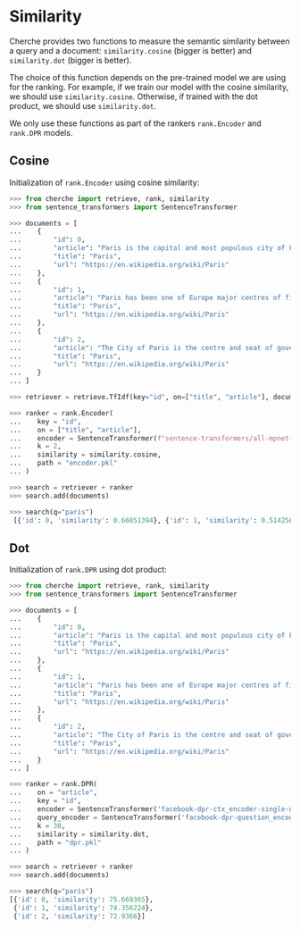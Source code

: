 # Similarity

Cherche provides two functions to measure the semantic similarity between a query and a document: `similarity.cosine` (bigger is better) and `similarity.dot` (bigger is better).

The choice of this function depends on the pre-trained model we are using for the ranking. For example, if we train our model with the cosine similarity, we should use `similarity.cosine`. Otherwise, if trained with the dot product, we should use `similarity.dot`.

We only use these functions as part of the rankers `rank.Encoder` and `rank.DPR` models.

## Cosine

Initialization of `rank.Encoder` using cosine similarity:

```python
>>> from cherche import retrieve, rank, similarity
>>> from sentence_transformers import SentenceTransformer

>>> documents = [
...    {
...        "id": 0,
...        "article": "Paris is the capital and most populous city of France",
...        "title": "Paris",
...        "url": "https://en.wikipedia.org/wiki/Paris"
...    },
...    {
...        "id": 1,
...        "article": "Paris has been one of Europe major centres of finance, diplomacy , commerce , fashion , gastronomy , science , and arts.",
...        "title": "Paris",
...        "url": "https://en.wikipedia.org/wiki/Paris"
...    },
...    {
...        "id": 2,
...        "article": "The City of Paris is the centre and seat of government of the region and province of Île-de-France .",
...        "title": "Paris",
...        "url": "https://en.wikipedia.org/wiki/Paris"
...    }
... ]

>>> retriever = retrieve.TfIdf(key="id", on=["title", "article"], documents=documents, k=30)

>>> ranker = rank.Encoder(
...    key = "id",
...    on = ["title", "article"],
...    encoder = SentenceTransformer(f"sentence-transformers/all-mpnet-base-v2").encode,
...    k = 2,
...    similarity = similarity.cosine,
...    path = "encoder.pkl"
... )

>>> search = retriever + ranker 
>>> search.add(documents)

>>> search(q="paris")
 [{'id': 0, 'similarity': 0.66051394}, {'id': 1, 'similarity': 0.5142564}]
```

## Dot

Initialization of `rank.DPR` using dot product:

```python
>>> from cherche import retrieve, rank, similarity
>>> from sentence_transformers import SentenceTransformer

>>> documents = [
...    {
...        "id": 0,
...        "article": "Paris is the capital and most populous city of France",
...        "title": "Paris",
...        "url": "https://en.wikipedia.org/wiki/Paris"
...    },
...    {
...        "id": 1,
...        "article": "Paris has been one of Europe major centres of finance, diplomacy , commerce , fashion , gastronomy , science , and arts.",
...        "title": "Paris",
...        "url": "https://en.wikipedia.org/wiki/Paris"
...    },
...    {
...        "id": 2,
...        "article": "The City of Paris is the centre and seat of government of the region and province of Île-de-France .",
...        "title": "Paris",
...        "url": "https://en.wikipedia.org/wiki/Paris"
...    }
... ]

>>> ranker = rank.DPR(
...    on = "article",
...    key = "id",
...    encoder = SentenceTransformer('facebook-dpr-ctx_encoder-single-nq-base').encode,
...    query_encoder = SentenceTransformer('facebook-dpr-question_encoder-single-nq-base').encode,
...    k = 30,
...    similarity = similarity.dot,
...    path = "dpr.pkl"
... )

>>> search = retriever + ranker 
>>> search.add(documents)

>>> search(q="paris")
[{'id': 0, 'similarity': 75.669365},
 {'id': 1, 'similarity': 74.356224},
 {'id': 2, 'similarity': 72.9366}]
```
